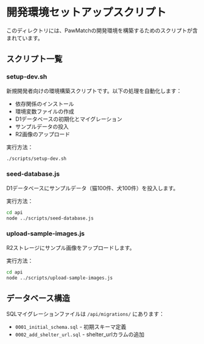 # 開発環境セットアップスクリプト

このディレクトリには、PawMatchの開発環境を構築するためのスクリプトが含まれています。

## スクリプト一覧

### setup-dev.sh
新規開発者向けの環境構築スクリプトです。以下の処理を自動化します：
- 依存関係のインストール
- 環境変数ファイルの作成
- D1データベースの初期化とマイグレーション
- サンプルデータの投入
- R2画像のアップロード

実行方法：
```bash
./scripts/setup-dev.sh
```

### seed-database.js
D1データベースにサンプルデータ（猫100件、犬100件）を投入します。

実行方法：
```bash
cd api
node ../scripts/seed-database.js
```

### upload-sample-images.js
R2ストレージにサンプル画像をアップロードします。

実行方法：
```bash
cd api
node ../scripts/upload-sample-images.js
```

## データベース構造

SQLマイグレーションファイルは `/api/migrations/` にあります：
- `0001_initial_schema.sql` - 初期スキーマ定義
- `0002_add_shelter_url.sql` - shelter_urlカラムの追加